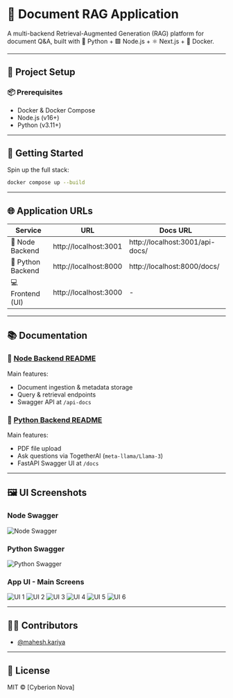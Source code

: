 # 🧠 Document RAG Application

A multi-backend Retrieval-Augmented Generation (RAG) platform for document Q&A, built with 🐍 Python + 🟩 Node.js + ⚛️ Next.js + 🐳 Docker.

---

## 🔧 Project Setup

### 📦 Prerequisites

- Docker & Docker Compose
- Node.js (v16+)
- Python (v3.11+)

---

## 🚀 Getting Started

Spin up the full stack:

```bash
docker compose up --build
```

---

## 🌐 Application URLs

| Service           | URL                            | Docs URL                             |
|------------------|---------------------------------|--------------------------------------|
| 🧠 Node Backend   | http://localhost:3001           | http://localhost:3001/api-docs/      |
| 🐍 Python Backend | http://localhost:8000           | http://localhost:8000/docs/          |
| 💻 Frontend (UI)  | http://localhost:3000           | -                                    |

---

## 📚 Documentation

### 🔹 [Node Backend README](./backend-node/README.md)

Main features:
- Document ingestion & metadata storage
- Query & retrieval endpoints
- Swagger API at `/api-docs`

### 🔹 [Python Backend README](./backend-python/README.md)

Main features:
- PDF file upload
- Ask questions via TogetherAI (`meta-llama/Llama-3`)
- FastAPI Swagger UI at `/docs`

---

## 🖼️ UI Screenshots

### Node Swagger
![Node Swagger](https://github.com/user-attachments/assets/610aca6a-40ea-4853-9a47-3a43fddd84b3)

### Python Swagger
![Python Swagger](https://github.com/user-attachments/assets/3b524eb9-bf5f-4247-a254-655862258e80)

### App UI - Main Screens

![UI 1](https://github.com/user-attachments/assets/1dc816bc-50ce-4273-b9d8-7557aa4b3305)
![UI 2](https://github.com/user-attachments/assets/6582234e-b5b8-4a5e-936d-5ccbf9cef454)
![UI 3](https://github.com/user-attachments/assets/a93518bb-70dd-433f-8aec-7a8ab28f820d)
![UI 4](https://github.com/user-attachments/assets/d759ce63-7886-4584-add4-87d3ab6c5abf)
![UI 5](https://github.com/user-attachments/assets/3a24866f-bb41-4f74-80d8-e643638cb896)
![UI 6](https://github.com/user-attachments/assets/9f7e1fe9-2f1a-445e-8ecd-5d3c88895d40)

---

## 🧑‍💻 Contributors

- [@mahesh.kariya](mailto:itsmaheshkariya@gmail.com)

---

## 📄 License

MIT © [Cyberion Nova]
